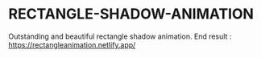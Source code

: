 # RECTANGLE-SHADOW-ANIMATION
Outstanding and beautiful rectangle shadow animation.
End result : https://rectangleanimation.netlify.app/
